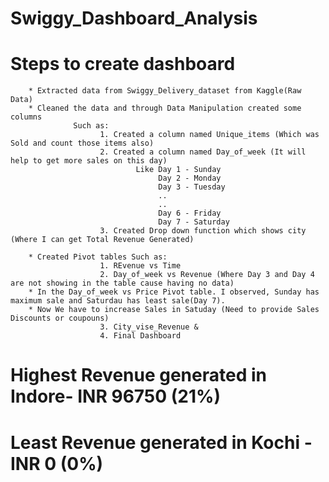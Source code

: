 # Swiggy_Dashboard_Analysis

# Steps to create dashboard
        * Extracted data from Swiggy_Delivery_dataset from Kaggle(Raw Data)
        * Cleaned the data and through Data Manipulation created some columns
                  Such as:  
                        1. Created a column named Unique_items (Which was Sold and count those items also)
                        2. Created a column named Day_of_week (It will help to get more sales on this day)
                                Like Day 1 - Sunday
                                     Day 2 - Monday
                                     Day 3 - Tuesday
                                     ..
                                     ..
                                     Day 6 - Friday
                                     Day 7 - Saturday
                        3. Created Drop down function which shows city (Where I can get Total Revenue Generated)
        
        * Created Pivot tables Such as:
                        1. REvenue vs Time
                        2. Day_of_week vs Revenue (Where Day 3 and Day 4 are not showing in the table cause having no data)
        * In the Day_of_week vs Price Pivot table. I observed, Sunday has maximum sale and Saturdau has least sale(Day 7).
        * Now We have to increase Sales in Satuday (Need to provide Sales Discounts or coupouns)
                        3. City_vise_Revenue &
                        4. Final Dashboard
                        
# Highest Revenue generated in Indore- INR 96750 (21%)
# Least Revenue generated in Kochi - INR 0 (0%)
 
                        
                                     
                                   
                                     
